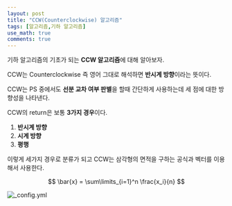 ```yaml
---
layout: post
title: "CCW(Counterclockwise) 알고리즘"
tags: [알고리즘,기하 알고리즘]
use_math: true
comments: true
---
```


기하 알고리즘의 기초가 되는 **CCW 알고리즘**에 대해 알아보자.

CCW는 Counterclockwise 즉 영어 그대로 해석하면 **반시계 방향**이라는 뜻이다. 

CCW는 PS 중에서도 **선분 교차 여부 판별**을 할때 간단하게 사용하는데 세 점에 대한 방향성을 나타낸다.

CCW의 return은 보통 **3가지 경우**이다.

1. **반시계 방향**
2. **시계 방향**
3. **평행**

이렇게 세가지 경우로 분류가 되고 CCW는 삼각형의 면적을 구하는 공식과 벡터를 이용해서 사용한다.

$$
  \bar{x} = \sum\limits_{i=1}^n \frac{x_i}{n}
$$

![_config.yml]({{site.baseurl}}/images/0707-1.gif)

